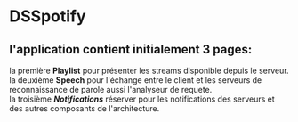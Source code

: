# DSSpotify

##  l'application contient initialement 3 pages:

la première __Playlist__ pour présenter les streams disponible depuis le serveur.  
la deuxième __Speech__ pour l'échange entre le client et les serveurs de reconnaissance de parole aussi l'analyseur de requete.  
la troisième *__Notifications__* réserver pour les notifications des serveurs et des autres composants de l'architecture.

